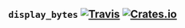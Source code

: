 `display_bytes` [![Travis](https://img.shields.io/travis/abonander/display_bytes.svg)](https://travis-ci.org/abonander/display_bytes) [![Crates.io](https://img.shields.io/crates/v/display_bytes.svg)](https://crates.io/crates/display_bytes)
-------------------------------------------------------------------------------------------------------------------------------------
